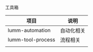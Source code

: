 工具箱

| 项目              | 说明       |
| ----------------- | ---------- |
| lumm-automation   | 自动化相关 |
| lumm-tool-process | 流程相关   |
|                   |            |

